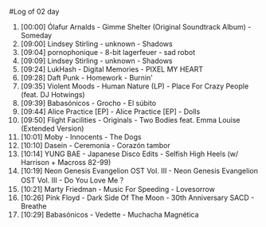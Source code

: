 #Log of 02 day

1. [00:00] Ólafur Arnalds - Gimme Shelter (Original Soundtrack Album) - Someday
1. [09:00] Lindsey Stirling - unknown - Shadows
1. [09:04] pornophonique - 8-bit lagerfeuer - sad robot
1. [09:09] Lindsey Stirling - unknown - Shadows
1. [09:24] LukHash - Digital Memories - PIXEL MY HEART
1. [09:28] Daft Punk - Homework - Burnin'
1. [09:35] Violent Moods - Human Nature (LP) - Place For Crazy People (feat. DJ Hotwings)
1. [09:39] Babasónicos - Grocho - El súbito
1. [09:44] Alice Practice [EP] - Alice Practice [EP] - Dolls
1. [09:50] Flight Facilities - Originals - Two Bodies feat. Emma Louise (Extended Version)
1. [10:01] Moby - Innocents - The Dogs
1. [10:10] Dasein - Ceremonia - Corazón tambor
1. [10:14] YUNG BAE - Japanese Disco Edits - Selfish High Heels (w/ Harrison + Macross 82-99)
1. [10:19] Neon Genesis Evangelion OST Vol. III - Neon Genesis Evangelion OST Vol. III - Do You Love Me？
1. [10:21] Marty Friedman - Music For Speeding - Lovesorrow
1. [10:26] Pink Floyd - Dark Side Of The Moon - 30th Anniversary SACD - Breathe
1. [10:29] Babasónicos - Vedette - Muchacha Magnética

